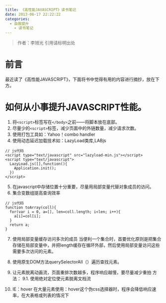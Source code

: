 ```yaml
---
title: 《高性能JAVASCRIPT》读书笔记
date: 2013-06-17 22:22:22
categories: 
  - 自我提升
	- 读书笔记
---
```

> 作者：李旭光
> 引用请标明出处


# 前言

最近读了《高性能JAVASCRIPT》，下面将书中觉得有用的内容进行摘抄，放在下方。
# 如何从小事提升JAVASCRIPT性能。
1. 将`<script>`标签写在`</body>`之前——将脚本放在底部。
2. 尽量少的`<script>`标签，减少页面中的外链数量，减少请求次数。
3. 使用打包工具如：Yahoo！combo handler
4. 使用动态延迟加载技术如：LazyLoad类库,LABjs
```
// js代码
<script type="text/javascript" src="lazyload-min.js"></script>
<script type="text/javascript">
  LazyLoad.js([],function(){
    Application.init();
  })
</script>
```
5. 在javascript中存储位置十分重要，尽量用局部变量代替对象成员的访问。
6. 集合变数组提高查询效率
```
// js代码
function toArray(coll){
  for(var i = 0, a=[], len=coll.length; i<len; i++){
    a[i]=col[i];
  }
  return a;
}
```
7. 使用局部变量缓存访问多次的成员
当便利一个集合时，首要优化原则是把集合存储在局部变量中，并把length缓存在循环外部，然后使用局部变量访问这些需要多次访问的元素。
8. 使用原生DOM方法querySelectorAll（）遍历查找元素。

9. 让元素脱离动画流，页面重排次数越多，程序响应越慢，要尽量减少重拍
方法：
  9.1. 使用绝对定位使元素脱离文档流

10. IE：hover
在大量元素使用：hover这个伪css选择器时，程序会降低响应速率，在大表格或列表的情况下
